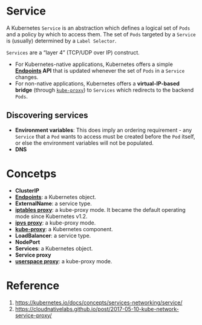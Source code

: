 # Service

A Kubernetes `Service` is an abstraction which defines a logical set of `Pods` and a policy by which to access them. The set of `Pods` targeted by a `Service` is (usually) determined by a `Label Selector`.

`Services` are a “layer 4” (TCP/UDP over IP) construct.

* For Kubernetes-native applications, Kubernetes offers a simple **[Endpoints](../endpoint/README.md) API** that is updated whenever the set of `Pods` in a `Service` changes.
* For non-native applications, Kubernetes offers a **virtual-IP-based bridge** (through [`kube-proxy`](../../component/kube_proxy.md)) to `Services` which redirects to the backend `Pods`.


## Discovering services

* **Environment variables**: This does imply an ordering requirement - any `Service` that a `Pod` wants to access must be created before the `Pod` itself, or else the environment variables will not be populated.
* **DNS**



# Concetps

* **ClusterIP**
* **[Endpoints](../endpoint/README.md)**: a Kubernetes object.
* **ExternalName**: a service type.
* **[iptables proxy](../../component/kube_proxy.md)**: a kube-proxy mode. It became the default operating mode since Kubernetes v1.2.
* **[ipvs proxy](../../component/kube_proxy.md)**: a kube-proxy mode.
* **[kube-proxy](../../component/kube_proxy.md)**: a Kubernetes component.
* **LoadBalancer**: a service type.
* **NodePort**
* **Services**: a Kubernetes object.
* **Service proxy**
* **[userspace proxy](../../component/kube_proxy.md)**: a kube-proxy mode.


# Reference

1. https://kubernetes.io/docs/concepts/services-networking/service/
2. https://cloudnativelabs.github.io/post/2017-05-10-kube-network-service-proxy/
